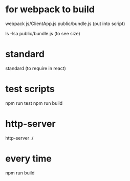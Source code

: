 

# for webpack to build
webpack js/ClientApp.js public/bundle.js (put into script)

ls -lsa public/bundle.js (to see size)

# standard
standard (to require in react)

# test scripts
npm run test
npm run build

# http-server
http-server ./

# every time
npm run build

